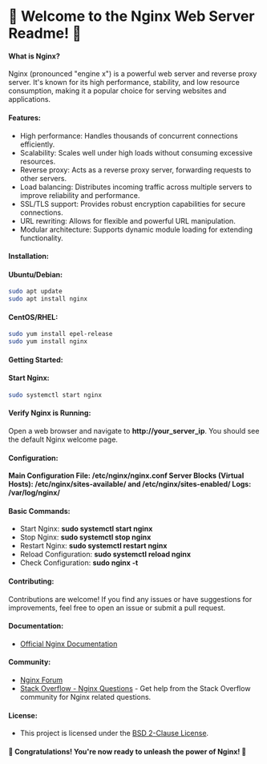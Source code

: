 # 🚀 Welcome to the Nginx Web Server Readme! 🚀

#### What is Nginx?
Nginx (pronounced "engine x") is a powerful web server and reverse proxy server. It's known for its high performance, stability, and low resource consumption, making it a popular choice for serving websites and applications.

#### Features:

- High performance: Handles thousands of concurrent connections efficiently.
- Scalability: Scales well under high loads without consuming excessive resources.
- Reverse proxy: Acts as a reverse proxy server, forwarding requests to other servers.
- Load balancing: Distributes incoming traffic across multiple servers to improve reliability and performance.
- SSL/TLS support: Provides robust encryption capabilities for secure connections.
- URL rewriting: Allows for flexible and powerful URL manipulation.
- Modular architecture: Supports dynamic module loading for extending functionality.

#### Installation:

#### Ubuntu/Debian:
```sh
sudo apt update
sudo apt install nginx
```

#### CentOS/RHEL:
```sh
sudo yum install epel-release
sudo yum install nginx
```

#### Getting Started:

#### Start Nginx:
```sh
sudo systemctl start nginx
```

#### Verify Nginx is Running:
Open a web browser and navigate to **http://your_server_ip**. You should see the default Nginx welcome page.

#### Configuration:

**Main Configuration File: /etc/nginx/nginx.conf
Server Blocks (Virtual Hosts): /etc/nginx/sites-available/ and /etc/nginx/sites-enabled/
Logs: /var/log/nginx/**

#### Basic Commands:

- Start Nginx: **sudo systemctl start nginx**
- Stop Nginx: **sudo systemctl stop nginx**
- Restart Nginx: **sudo systemctl restart nginx**
- Reload Configuration: **sudo systemctl reload nginx**
- Check Configuration: **sudo nginx -t**

#### Contributing:
Contributions are welcome! If you find any issues or have suggestions for improvements, feel free to open an issue or submit a pull request.

#### Documentation:

- [Official Nginx Documentation](https://nginx.org/en/docs/)

#### Community:
- [Nginx Forum](https://forum.nginx.org/)
- [Stack Overflow - Nginx Questions](https://stackoverflow.com/questions/tagged/nginx) - Get help from the Stack Overflow community for Nginx related questions.

#### License:
- This project is licensed under the [BSD 2-Clause License](https://opensource.org/licenses/BSD-2-Clause).

#### 🎉 Congratulations! You're now ready to unleash the power of Nginx! 🎉
